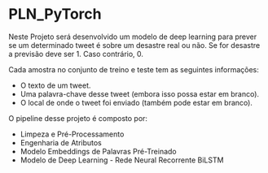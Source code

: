 # PLN_PyTorch
Neste Projeto será desenvolvido um modelo de deep learning para prever se um determinado tweet é sobre um desastre real ou não. Se for desastre a previsão deve ser 1. Caso contrário, 0.  

Cada amostra no conjunto de treino e teste tem as seguintes informações:  
- O texto de um tweet. 
- Uma palavra-chave desse tweet (embora isso possa estar em branco). 
- O local de onde o tweet foi enviado (também pode estar em branco). 

O pipeline desse projeto é composto por:  
* Limpeza e Pré-Processamento 
* Engenharia de Atributos 
* Modelo Embeddings de Palavras Pré-Treinado 
* Modelo de Deep Learning - Rede Neural Recorrente BiLSTM
